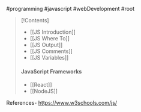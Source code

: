 #programming #javascript #webDevelopment #root 

>[!Contents]
>- [[JS Introduction]]
>- [[JS Where To]]
>- [[JS Output]]
>- [[JS Comments]]
>- [[JS Variables]]
>#### **JavaScript Frameworks**
>- [[React]]
>- [[NodeJS]]



References- https://www.w3schools.com/js/

